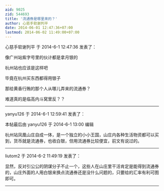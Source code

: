 ```yaml
---
aid: 9025
zid: 544693
title: '流通券是哪里来的？'
author: 心慈手软谢列平
date: 2014-06-01 12:47:36+07:00
lastmod: 2014-06-02 11:49:00+07:00
---
```


心慈手软谢列平 于 2014-6-1 12:47:36 发表了：

像广州站紫字号里的伙计都是拿月银的

杭州站也应该是这样吧

毕竟在杭州买东西都得用银子

那给黄香行贿的那个人从哪儿弄来的流通券？

难道真的是临高内斗窝里反？？

---------

yanyu126 于 2014-6-1 12:59:41 发表了：

本帖最后由 yanyu126 于 2014-6-1 13:00 编辑 

杭州站凤凰山庄自成一体，是一个独立的小小王国，山庄内各种生活物资都可以买到，货币就是流通券，也收白银，但用流通券比较便宜，前文有说过的。

---------

liutom2 于 2014-6-2 11:49:19 发表了：

显然，反对引公公的阴谋分子不止一个，这些人在山庄里干活肯定是能得到流通券的，山庄外面的人用白银来换点流通券还是没什么问题的，只要给的汇率有利可图即可。

---------

